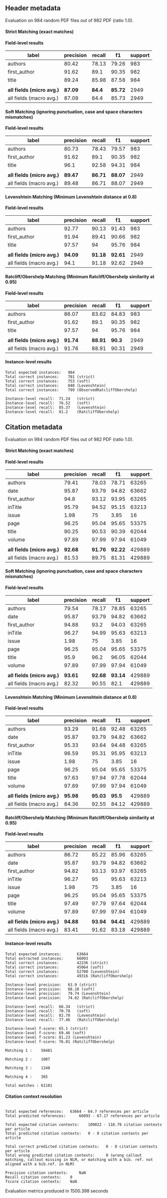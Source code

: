 
## Header metadata

Evaluation on 984 random PDF files out of 982 PDF (ratio 1.0).

#### Strict Matching (exact matches)

**Field-level results**

| label                       | precision | recall   | f1        | support |
|-----------------------------|-----------|----------|-----------|---------|
| authors                     | 80.42     | 78.13    | 79.26     | 983     |
| first_author                | 91.62     | 89.1     | 90.35     | 982     |
| title                       | 89.24     | 85.98    | 87.58     | 984     |
|                             |           |          |           |         |
| **all fields (micro avg.)** | **87.09** | **84.4** | **85.72** | 2949    |
| all fields (macro avg.)     | 87.09     | 84.4     | 85.73     | 2949    |

#### Soft Matching (ignoring punctuation, case and space characters mismatches)

**Field-level results**

| label                       | precision | recall    | f1        | support |
|-----------------------------|-----------|-----------|-----------|---------|
| authors                     | 80.73     | 78.43     | 79.57     | 983     |
| first_author                | 91.62     | 89.1      | 90.35     | 982     |
| title                       | 96.1      | 92.58     | 94.31     | 984     |
|                             |           |           |           |         |
| **all fields (micro avg.)** | **89.47** | **86.71** | **88.07** | 2949    |
| all fields (macro avg.)     | 89.48     | 86.71     | 88.07     | 2949    |

#### Levenshtein Matching (Minimum Levenshtein distance at 0.8)

**Field-level results**

| label                       | precision | recall    | f1        | support |
|-----------------------------|-----------|-----------|-----------|---------|
| authors                     | 92.77     | 90.13     | 91.43     | 983     |
| first_author                | 91.94     | 89.41     | 90.66     | 982     |
| title                       | 97.57     | 94        | 95.76     | 984     |
|                             |           |           |           |         |
| **all fields (micro avg.)** | **94.09** | **91.18** | **92.61** | 2949    |
| all fields (macro avg.)     | 94.1      | 91.18     | 92.62     | 2949    |

#### Ratcliff/Obershelp Matching (Minimum Ratcliff/Obershelp similarity at 0.95)

**Field-level results**

| label                       | precision | recall    | f1       | support |
|-----------------------------|-----------|-----------|----------|---------|
| authors                     | 86.07     | 83.62     | 84.83    | 983     |
| first_author                | 91.62     | 89.1      | 90.35    | 982     |
| title                       | 97.57     | 94        | 95.76    | 984     |
|                             |           |           |          |         |
| **all fields (micro avg.)** | **91.74** | **88.91** | **90.3** | 2949    |
| all fields (macro avg.)     | 91.76     | 88.91     | 90.31    | 2949    |

#### Instance-level results

```
Total expected instances: 	984
Total correct instances: 	701 (strict) 
Total correct instances: 	753 (soft) 
Total correct instances: 	840 (Levenshtein) 
Total correct instances: 	799 (ObservedRatcliffObershelp) 

Instance-level recall:	71.24	(strict) 
Instance-level recall:	76.52	(soft) 
Instance-level recall:	85.37	(Levenshtein) 
Instance-level recall:	81.2	(RatcliffObershelp) 
```

## Citation metadata

Evaluation on 984 random PDF files out of 982 PDF (ratio 1.0).

#### Strict Matching (exact matches)

**Field-level results**

| label                       | precision | recall    | f1        | support |
|-----------------------------|-----------|-----------|-----------|---------|
| authors                     | 79.41     | 78.03     | 78.71     | 63265   |
| date                        | 95.87     | 93.79     | 94.82     | 63662   |
| first_author                | 94.8      | 93.12     | 93.95     | 63265   |
| inTitle                     | 95.79     | 94.52     | 95.15     | 63213   |
| issue                       | 1.98      | 75        | 3.85      | 16      |
| page                        | 96.25     | 95.04     | 95.65     | 53375   |
| title                       | 90.25     | 90.53     | 90.39     | 62044   |
| volume                      | 97.89     | 97.99     | 97.94     | 61049   |
|                             |           |           |           |         |
| **all fields (micro avg.)** | **92.68** | **91.76** | **92.22** | 429889  |
| all fields (macro avg.)     | 81.53     | 89.75     | 81.31     | 429889  |

#### Soft Matching (ignoring punctuation, case and space characters mismatches)

**Field-level results**

| label                       | precision | recall    | f1        | support |
|-----------------------------|-----------|-----------|-----------|---------|
| authors                     | 79.54     | 78.17     | 78.85     | 63265   |
| date                        | 95.87     | 93.79     | 94.82     | 63662   |
| first_author                | 94.88     | 93.2      | 94.03     | 63265   |
| inTitle                     | 96.27     | 94.99     | 95.63     | 63213   |
| issue                       | 1.98      | 75        | 3.85      | 16      |
| page                        | 96.25     | 95.04     | 95.65     | 53375   |
| title                       | 95.9      | 96.2      | 96.05     | 62044   |
| volume                      | 97.89     | 97.99     | 97.94     | 61049   |
|                             |           |           |           |         |
| **all fields (micro avg.)** | **93.61** | **92.68** | **93.14** | 429889  |
| all fields (macro avg.)     | 82.32     | 90.55     | 82.1      | 429889  |

#### Levenshtein Matching (Minimum Levenshtein distance at 0.8)

**Field-level results**

| label                       | precision | recall    | f1       | support |
|-----------------------------|-----------|-----------|----------|---------|
| authors                     | 93.29     | 91.68     | 92.48    | 63265   |
| date                        | 95.87     | 93.79     | 94.82    | 63662   |
| first_author                | 95.33     | 93.64     | 94.48    | 63265   |
| inTitle                     | 96.59     | 95.31     | 95.95    | 63213   |
| issue                       | 1.98      | 75        | 3.85     | 16      |
| page                        | 96.25     | 95.04     | 95.65    | 53375   |
| title                       | 97.63     | 97.94     | 97.78    | 62044   |
| volume                      | 97.89     | 97.99     | 97.94    | 61049   |
|                             |           |           |          |         |
| **all fields (micro avg.)** | **95.98** | **95.03** | **95.5** | 429889  |
| all fields (macro avg.)     | 84.36     | 92.55     | 84.12    | 429889  |

#### Ratcliff/Obershelp Matching (Minimum Ratcliff/Obershelp similarity at 0.95)

**Field-level results**

| label                       | precision | recall    | f1        | support |
|-----------------------------|-----------|-----------|-----------|---------|
| authors                     | 86.72     | 85.22     | 85.96     | 63265   |
| date                        | 95.87     | 93.79     | 94.82     | 63662   |
| first_author                | 94.82     | 93.13     | 93.97     | 63265   |
| inTitle                     | 96.27     | 95        | 95.63     | 63213   |
| issue                       | 1.98      | 75        | 3.85      | 16      |
| page                        | 96.25     | 95.04     | 95.65     | 53375   |
| title                       | 97.49     | 97.79     | 97.64     | 62044   |
| volume                      | 97.89     | 97.99     | 97.94     | 61049   |
|                             |           |           |           |         |
| **all fields (micro avg.)** | **94.88** | **93.94** | **94.41** | 429889  |
| all fields (macro avg.)     | 83.41     | 91.62     | 83.18     | 429889  |

#### Instance-level results

```
Total expected instances: 		63664
Total extracted instances: 		66093
Total correct instances: 		42236 (strict) 
Total correct instances: 		45064 (soft) 
Total correct instances: 		52700 (Levenshtein) 
Total correct instances: 		49316 (RatcliffObershelp) 

Instance-level precision:	63.9 (strict) 
Instance-level precision:	68.18 (soft) 
Instance-level precision:	79.74 (Levenshtein) 
Instance-level precision:	74.62 (RatcliffObershelp) 

Instance-level recall:	66.34	(strict) 
Instance-level recall:	70.78	(soft) 
Instance-level recall:	82.78	(Levenshtein) 
Instance-level recall:	77.46	(RatcliffObershelp) 

Instance-level f-score:	65.1 (strict) 
Instance-level f-score:	69.46 (soft) 
Instance-level f-score:	81.23 (Levenshtein) 
Instance-level f-score:	76.01 (RatcliffObershelp) 

Matching 1 :	58481

Matching 2 :	1007

Matching 3 :	1248

Matching 4 :	365

Total matches :	61101
```

#### Citation context resolution

```

Total expected references: 	 63664 - 64.7 references per article
Total predicted references: 	 66093 - 67.17 references per article

Total expected citation contexts: 	 109022 - 110.79 citation contexts per article
Total predicted citation contexts: 	 0 - 0 citation contexts per article

Total correct predicted citation contexts: 	 0 - 0 citation contexts per article
Total wrong predicted citation contexts: 	 0 (wrong callout matching, callout missing in NLM, or matching with a bib. ref. not aligned with a bib.ref. in NLM)

Precision citation contexts: 	 NaN
Recall citation contexts: 	 0
fscore citation contexts: 	 NaN
```

Evaluation metrics produced in 1500.398 seconds
